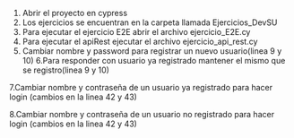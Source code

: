 1. Abrir el proyecto en cypress
2. Los ejercicios se encuentran en la carpeta llamada Ejercicios_DevSU
3. Para ejecutar el ejercicio E2E abrir el archivo ejercicio_E2E.cy
4. Para ejecutar el apiRest ejecutar el archivo ejercicio_api_rest.cy
5. Cambiar nombre y password para registrar un nuevo usuario(linea 9 y 10)
6.Para responder con usuario ya registrado mantener el mismo que se registro(linea 9 y 10)

7.Cambiar nombre y contraseña de un usuario ya registrado para hacer login (cambios en la linea 42 y 43)

8.Cambiar nombre y contraseña de un usuario no registrado para hacer login (cambios en la linea 42 y 43)
